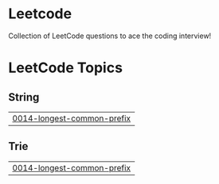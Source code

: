 # Leetcode
Collection of LeetCode questions to ace the coding interview! 

<!---LeetCode Topics Start-->
# LeetCode Topics
## String
|  |
| ------- |
| [0014-longest-common-prefix](https://github.com/apoorva0777/Leetcode/tree/master/0014-longest-common-prefix) |
## Trie
|  |
| ------- |
| [0014-longest-common-prefix](https://github.com/apoorva0777/Leetcode/tree/master/0014-longest-common-prefix) |
<!---LeetCode Topics End-->